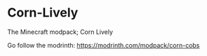 # Corn-Lively
The Minecraft modpack; Corn Lively

Go follow the modrinth: https://modrinth.com/modpack/corn-cobs
